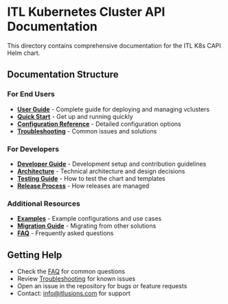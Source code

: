 # ITL Kubernetes Cluster API Documentation

This directory contains comprehensive documentation for the ITL K8s CAPI Helm chart.

## Documentation Structure

### For End Users
- **[User Guide](user-guide.md)** - Complete guide for deploying and managing vclusters
- **[Quick Start](quick-start.md)** - Get up and running quickly
- **[Configuration Reference](configuration.md)** - Detailed configuration options
- **[Troubleshooting](troubleshooting.md)** - Common issues and solutions

### For Developers
- **[Developer Guide](developer-guide.md)** - Development setup and contribution guidelines
- **[Architecture](architecture.md)** - Technical architecture and design decisions
- **[Testing Guide](testing.md)** - How to test the chart and templates
- **[Release Process](release-process.md)** - How releases are managed

### Additional Resources
- **[Examples](examples/)** - Example configurations and use cases
- **[Migration Guide](migration.md)** - Migrating from other solutions
- **[FAQ](faq.md)** - Frequently asked questions

## Getting Help

- Check the [FAQ](faq.md) for common questions
- Review [Troubleshooting](troubleshooting.md) for known issues
- Open an issue in the repository for bugs or feature requests
- Contact: info@itlusions.com for support
